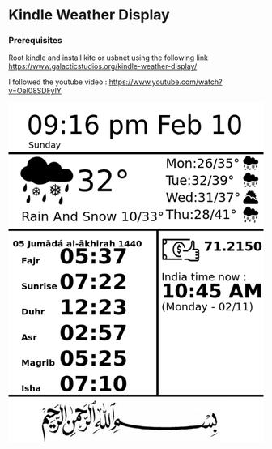 # Kindle Weather Display

### Prerequisites
Root kindle and install kite or usbnet using the following link
https://www.galacticstudios.org/kindle-weather-display/

I followed the youtube video :
https://www.youtube.com/watch?v=Oel08SDFyIY

![alt text](https://github.com/rmazumder/kindledisplay/blob/master/weather-script-output-tme.png)


